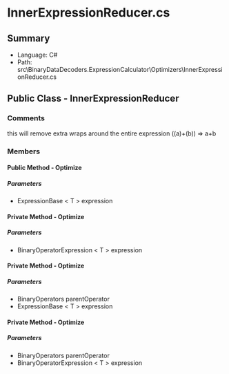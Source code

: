 ﻿# InnerExpressionReducer.cs

## Summary

* Language: C#
* Path: src\BinaryDataDecoders.ExpressionCalculator\Optimizers\InnerExpressionReducer.cs

## Public Class - InnerExpressionReducer

### Comments

 <summary>
 this will remove extra wraps around the entire expression
 ((a)+(b)) => a+b
 </summary>
 <typeparamname="T"></typeparam>

### Members

#### Public Method - Optimize

#####  Parameters

 - ExpressionBase < T > expression 

#### Private Method - Optimize

#####  Parameters

 - BinaryOperatorExpression < T > expression 

#### Private Method - Optimize

#####  Parameters

 - BinaryOperators parentOperator 
 - ExpressionBase < T > expression 

#### Private Method - Optimize

#####  Parameters

 - BinaryOperators parentOperator 
 - BinaryOperatorExpression < T > expression 

